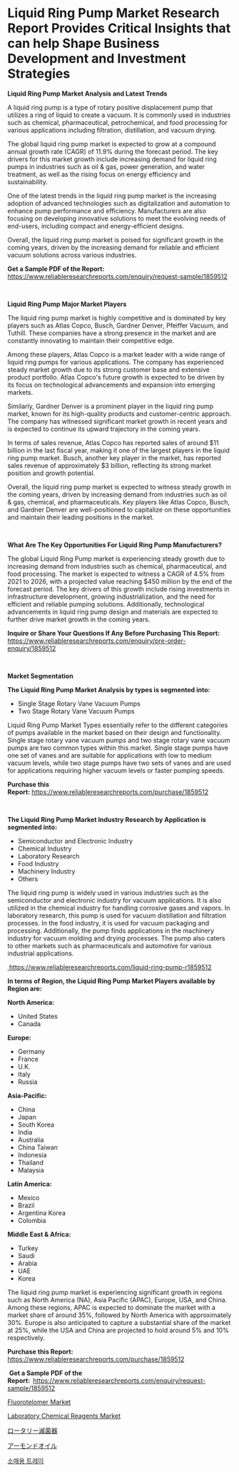 <p><h1>Liquid Ring Pump Market Research Report Provides Critical Insights that can help Shape Business Development and Investment Strategies</h1></p><p><strong>Liquid Ring Pump Market Analysis and Latest Trends</strong></p>
<p><p>A liquid ring pump is a type of rotary positive displacement pump that utilizes a ring of liquid to create a vacuum. It is commonly used in industries such as chemical, pharmaceutical, petrochemical, and food processing for various applications including filtration, distillation, and vacuum drying.</p><p>The global liquid ring pump market is expected to grow at a compound annual growth rate (CAGR) of 11.9% during the forecast period. The key drivers for this market growth include increasing demand for liquid ring pumps in industries such as oil & gas, power generation, and water treatment, as well as the rising focus on energy efficiency and sustainability.</p><p>One of the latest trends in the liquid ring pump market is the increasing adoption of advanced technologies such as digitalization and automation to enhance pump performance and efficiency. Manufacturers are also focusing on developing innovative solutions to meet the evolving needs of end-users, including compact and energy-efficient designs.</p><p>Overall, the liquid ring pump market is poised for significant growth in the coming years, driven by the increasing demand for reliable and efficient vacuum solutions across various industries.</p></p>
<p><strong>Get a Sample PDF of the Report:&nbsp;</strong> <a href="https://www.reliableresearchreports.com/enquiry/request-sample/1859512">https://www.reliableresearchreports.com/enquiry/request-sample/1859512</a></p>
<p>&nbsp;</p>
<p><strong>Liquid Ring Pump Major Market Players</strong></p>
<p><p>The liquid ring pump market is highly competitive and is dominated by key players such as Atlas Copco, Busch, Gardner Denver, Pfeiffer Vacuum, and Tuthill. These companies have a strong presence in the market and are constantly innovating to maintain their competitive edge.</p><p>Among these players, Atlas Copco is a market leader with a wide range of liquid ring pumps for various applications. The company has experienced steady market growth due to its strong customer base and extensive product portfolio. Atlas Copco's future growth is expected to be driven by its focus on technological advancements and expansion into emerging markets.</p><p>Similarly, Gardner Denver is a prominent player in the liquid ring pump market, known for its high-quality products and customer-centric approach. The company has witnessed significant market growth in recent years and is expected to continue its upward trajectory in the coming years.</p><p>In terms of sales revenue, Atlas Copco has reported sales of around $11 billion in the last fiscal year, making it one of the largest players in the liquid ring pump market. Busch, another key player in the market, has reported sales revenue of approximately $3 billion, reflecting its strong market position and growth potential.</p><p>Overall, the liquid ring pump market is expected to witness steady growth in the coming years, driven by increasing demand from industries such as oil & gas, chemical, and pharmaceuticals. Key players like Atlas Copco, Busch, and Gardner Denver are well-positioned to capitalize on these opportunities and maintain their leading positions in the market.</p></p>
<p>&nbsp;</p>
<p><strong>What Are The Key Opportunities For Liquid Ring Pump Manufacturers?</strong></p>
<p><p>The global Liquid Ring Pump market is experiencing steady growth due to increasing demand from industries such as chemical, pharmaceutical, and food processing. The market is expected to witness a CAGR of 4.5% from 2021 to 2026, with a projected value reaching $450 million by the end of the forecast period. The key drivers of this growth include rising investments in infrastructure development, growing industrialization, and the need for efficient and reliable pumping solutions. Additionally, technological advancements in liquid ring pump design and materials are expected to further drive market growth in the coming years.</p></p>
<p><strong>Inquire or Share Your Questions If Any Before Purchasing This Report:</strong> <a href="https://www.reliableresearchreports.com/enquiry/pre-order-enquiry/1859512">https://www.reliableresearchreports.com/enquiry/pre-order-enquiry/1859512</a></p>
<p>&nbsp;</p>
<p><strong>Market Segmentation</strong></p>
<p><strong>The Liquid Ring Pump Market Analysis by types is segmented into:</strong></p>
<p><ul><li>Single Stage Rotary Vane Vacuum Pumps</li><li>Two Stage Rotary Vane Vacuum Pumps</li></ul></p>
<p><p>Liquid Ring Pump Market Types essentially refer to the different categories of pumps available in the market based on their design and functionality. Single stage rotary vane vacuum pumps and two stage rotary vane vacuum pumps are two common types within this market. Single stage pumps have one set of vanes and are suitable for applications with low to medium vacuum levels, while two stage pumps have two sets of vanes and are used for applications requiring higher vacuum levels or faster pumping speeds.</p></p>
<p><strong>Purchase this Report:&nbsp;</strong><a href="https://www.reliableresearchreports.com/purchase/1859512">https://www.reliableresearchreports.com/purchase/1859512</a></p>
<p>&nbsp;</p>
<p><strong>The Liquid Ring Pump Market Industry Research by Application is segmented into:</strong></p>
<p><ul><li>Semiconductor and Electronic Industry</li><li>Chemical Industry</li><li>Laboratory Research</li><li>Food Industry</li><li>Machinery Industry</li><li>Others</li></ul></p>
<p><p>The liquid ring pump is widely used in various industries such as the semiconductor and electronic industry for vacuum applications. It is also utilized in the chemical industry for handling corrosive gases and vapors. In laboratory research, this pump is used for vacuum distillation and filtration processes. In the food industry, it is used for vacuum packaging and processing. Additionally, the pump finds applications in the machinery industry for vacuum molding and drying processes. The pump also caters to other markets such as pharmaceuticals and automotive for various industrial applications.</p></p>
<p><a href="https://www.reliableresearchreports.com/liquid-ring-pump-r1859512">&nbsp;https://www.reliableresearchreports.com/liquid-ring-pump-r1859512</a></p>
<p><strong>In terms of Region, the Liquid Ring Pump Market Players available by Region are:</strong></p>
<p>
    <p> <strong> North America: </strong>
        <ul>
            <li>United States</li>
            <li>Canada</li>
        </ul>
        </p> 
    <p> <strong> Europe: </strong>
        <ul>
            <li>Germany</li>
            <li>France</li>
            <li>U.K.</li>
            <li>Italy</li>
            <li>Russia</li>
        </ul>
        </p> 
    <p> <strong> Asia-Pacific: </strong>
        <ul>
            <li>China</li>
            <li>Japan</li>
            <li>South Korea</li>
            <li>India</li>
            <li>Australia</li>
            <li>China Taiwan</li>
            <li>Indonesia</li>
            <li>Thailand</li>
            <li>Malaysia</li>
        </ul>
        </p> 
    <p> <strong> Latin America: </strong>
        <ul>
            <li>Mexico</li>
            <li>Brazil</li>
            <li>Argentina Korea</li>
            <li>Colombia</li>
        </ul>
        </p> 
    <p> <strong> Middle East & Africa: </strong>
        <ul>
            <li>Turkey</li>
            <li>Saudi</li>
            <li>Arabia</li>
            <li>UAE</li>
            <li>Korea</li>
        </ul>
    </p>
    </p>
<p><p>The liquid ring pump market is experiencing significant growth in regions such as North America (NA), Asia Pacific (APAC), Europe, USA, and China. Among these regions, APAC is expected to dominate the market with a market share of around 35%, followed by North America with approximately 30%. Europe is also anticipated to capture a substantial share of the market at 25%, while the USA and China are projected to hold around 5% and 10% respectively.</p></p>
<p><strong>Purchase this Report: </strong><a href="https://www.reliableresearchreports.com/purchase/1859512">https://www.reliableresearchreports.com/purchase/1859512</a></p>
<p>&nbsp;<strong>Get a Sample PDF of the Report:&nbsp;&nbsp;</strong><a href="https://www.reliableresearchreports.com/enquiry/request-sample/1859512">https://www.reliableresearchreports.com/enquiry/request-sample/1859512</a></p>
<p><strong></strong></p>
<p><p><a href="https://issuu.com/reportprime-2/docs/fluorotelomer-market-size-2030.pptx">Fluorotelomer Market</a></p><p><a href="https://issuu.com/reportprime-2/docs/laboratory-chemical-reagents-market-size-2030.pptx">Laboratory Chemical Reagents Market</a></p><p><a href="https://github.com/hilmi-2a/Market-Research-Report-List-1/blob/main/871274321804.md">ロータリー滅菌器</a></p><p><a href="https://medium.com/@tiannastark1/%E3%82%A2%E3%83%BC%E3%83%A2%E3%83%B3%E3%83%89%E3%82%AA%E3%82%A4%E3%83%AB%E5%B8%82%E5%A0%B4%E3%81%AE%E5%88%86%E6%9E%90-%E5%B8%82%E5%A0%B4%E3%82%B7%E3%82%A7%E3%82%A2-%E3%83%88%E3%83%AC%E3%83%B3%E3%83%89-%E6%88%90%E9%95%B7%E3%83%91%E3%82%BF%E3%83%BC%E3%83%B3%E3%81%AE%E8%A7%A3%E8%AA%AD-3ec44eb5e2a8">アーモンドオイル</a></p><p><a href="https://github.com/nuekbpymrrz5/Market-Research-Report-List-1/blob/main/306796920063.md">소매용 트레이</a></p></p>